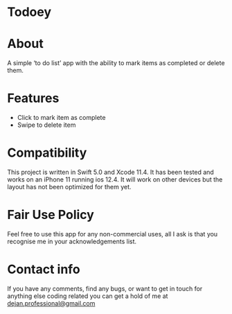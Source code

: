 # Todoey

# About
A simple ‘to do list’ app with the ability to mark items as completed or delete them.

# Features
- Click to mark item as complete
- Swipe to delete item

# Compatibility
This project is written in Swift 5.0 and Xcode 11.4. It has been tested and works on an iPhone 11 running ios 12.4. It will work on other devices but the layout has not been optimized for them yet. 

# Fair Use Policy
Feel free to use this app for any non-commercial uses, all I ask is that you recognise me in your acknowledgements list.

# Contact info
If you have any comments, find any bugs, or want to get in touch for anything else coding related you can get a hold of me at
dejan.professional@gmail.com

